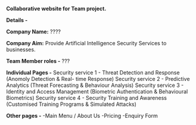 **Collaborative website for Team project.**

**Details -** 

**Company Name:** ????

**Company Aim:** Provide Artificial Intelligence Security Services to businesses.


**Team Member roles -** ???

**Individual Pages -**
  Security service 1 - Threat Detection and Response (Anomoly Detection & Real- time Response)
  Security service 2 - Predictive Analytics (Threat Forecasting & Behaviour Analysis)
  Security service 3 - Identity and Access Management (Biometric Authentication & Behavioural Biometrics)
  Security service 4 - Security Training and Awareness (Customised Training Programs & Simulated Attacks)

**Other pages -**
  -Main Menu / About Us
  -Pricing
  -Enquiry Form



